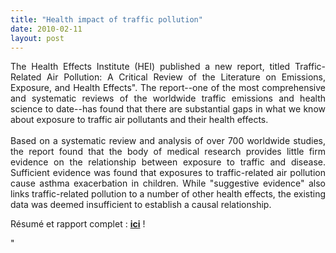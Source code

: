 ```yaml
---
title: "Health impact of traffic pollution"
date: 2010-02-11
layout: post
---
```


<p style="text-align: justify"><span><span><span>The Health Effects Institute (HEI) published a new report, titled Traffic-Related Air Pollution: A Critical Review of the Literature on Emissions, Exposure, and Health Effects". The report--one of the most comprehensive and systematic reviews of the worldwide traffic emissions and health science to date--has found that there are substantial gaps in what we know about exposure to traffic air pollutants and their health effects.<br /><br />Based on a systematic review and analysis of over 700 worldwide studies, the report found that the body of medical research provides little firm evidence on the relationship between exposure to traffic and disease. Sufficient evidence was found that exposures to traffic-related air pollution cause asthma exacerbation in children. While "suggestive evidence" also links traffic-related pollution to a number of other health effects, the existing data was deemed insufficient to establish a causal relationship.</span></span></span></p> <p style=""text-align: justify""><span><span><span>Résumé et rapport complet : <strong><span style=""text-decoration: underline""><a href=""http://pubs.healtheffects.org/view.php?id=334"" target=""_blank"">ici</a></span></strong> !</span></span></span></p> <p></p>"